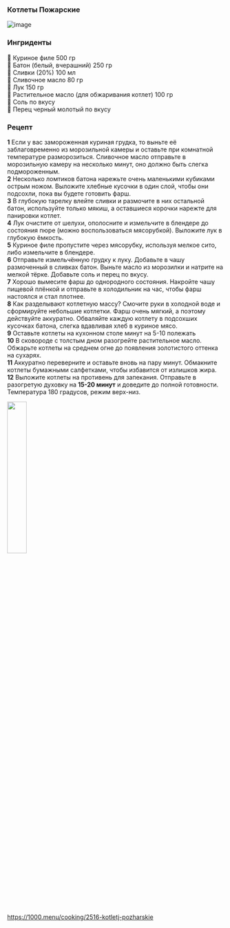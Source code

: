 ### Котлеты Пожарские
![image](https://user-images.githubusercontent.com/100151463/182406390-f96c26a7-f5a4-4bff-9413-0a4b7f5032e8.png)

### Ингриденты
🍖 Куриное филе 500 гр
<br>
🍞 Батон (белый, вчерашний) 250 гр
<br>
🥛 Сливки (20%) 100 мл
<br>
🧈 Сливочное масло 80 гр
<br>
🧅 Лук 150 гр
<br>
🧴 Растительное масло (для обжаривания котлет) 100 гр
<br>
🧂 Соль по вкусу
<br>
🧂 Перец черный молотый по вкусу

### Рецепт
**1** Если у вас замороженная куриная грудка, то выньте её заблаговременно из морозильной камеры и оставьте при комнатной температуре разморозиться. Сливочное масло отправьте в морозильную камеру на несколько минут, оно должно быть слегка подмороженным.
<br>
**2** Несколько ломтиков батона нарежьте очень маленькими кубиками острым ножом. Выложите хлебные кусочки в один слой, чтобы они подсохли, пока вы будете готовить фарш.
<br>
**3** В глубокую тарелку влейте сливки и размочите в них остальной батон, используйте только мякиш, а оставшиеся корочки нарежте для панировки котлет.
<br>
**4** Лук очистите от шелухи, ополосните и измельчите в блендере до состояния пюре (можно воспользоваться мясорубкой). Выложите лук в глубокую ёмкость.
<br>
**5** Куриное филе пропустите через мясорубку, используя мелкое сито, либо измельчите в блендере.
<br>
**6** Отправьте измельчённую грудку к луку. Добавьте в чашу размоченный в сливках батон. Выньте масло из морозилки и натрите на мелкой тёрке. Добавьте соль и перец по вкусу.
<br>
**7** Хорошо вымесите фарш до однородного состояния. Накройте чашу пищевой плёнкой и отправьте в холодильник на час, чтобы фарш настоялся и стал плотнее.
<br>
**8** Как разделывают котлетную массу? Смочите руки в холодной воде и сформируйте небольшие котлетки. Фарш очень мягкий, а поэтому действуйте аккуратно. Обваляйте каждую котлету в подсохших кусочках батона, слегка вдавливая хлеб в куриное мясо.
<br>
**9** Оставьте котлеты на кухонном столе минут на 5-10 полежать
<br>
**10** В сковороде с толстым дном разогрейте растительное масло. Обжарьте котлеты на среднем огне до появления золотистого оттенка на сухарях.
<br>
**11** Аккуратно переверните и оставьте вновь на пару минут. Обмакните котлеты бумажными салфетками, чтобы избавится от излишков жира.
<br>
**12** Выложите котлеты на противень для запекания. Отправьте в разогретую духовку на **15-20 минут** и доведите до полной готовности. Температура 180 градусов, режим верх-низ.

<img width="30%" src="https://i.imgur.com/7ILZ4w7.png"></a>

https://1000.menu/cooking/2516-kotletj-pozharskie

